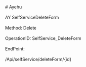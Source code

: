 <br>#     Ayehu</br>
<br>AY SelfServiceDeleteForm</br>
<br>Method: Delete</br>
<br>OperationID: SelfService_DeleteForm</br>
<br>EndPoint:</br>
<br>/Api/selfService/deleteForm/{id}</br>
